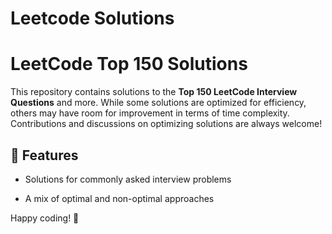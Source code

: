 # Leetcode Solutions


# LeetCode Top 150 Solutions  

This repository contains solutions to the **Top 150 LeetCode Interview Questions** and more. While some solutions are optimized for efficiency, others may have room for improvement in terms of time complexity. Contributions and discussions on optimizing solutions are always welcome!  
 
## 🚀 Features  

- Solutions for commonly asked interview problems
   
- A mix of optimal and non-optimal approaches  


Happy coding! 🚀  

